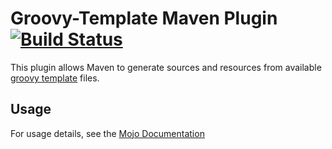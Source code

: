 # Groovy-Template Maven Plugin [![Build Status](https://travis-ci.org/magno32/groovy-template-maven-plugin.svg?branch=master)](https://travis-ci.org/magno32/groovy-template-maven-plugin)

This plugin allows Maven to generate sources and resources from available
[groovy template](http://docs.groovy-lang.org/latest/html/documentation/template-engines.html) files. 

## Usage

For usage details, see the [Mojo Documentation](http://magno32.github.io/groovy-template-maven-plugin) 
